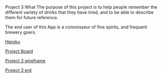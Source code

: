 Project 3
What 
The purpose of this project is to help people remember the different variety of drinks that they have tried, and to be able to describe them for future reference.

The end user of this App is a connoisseur of fine spirits, and frequent brewery goers.

[Heroku](https://warm-island-31858.herokuapp.com)

[Project Board](https://github.com/bclark12/project3/projects/1)

[Project 3 wireframe](client/public/project3wireframe.jpg)

[Project 3 erd](client/public/project3erd.jpg)
